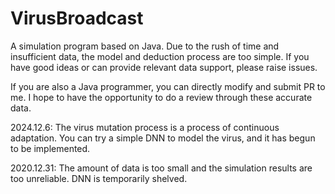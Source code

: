 # VirusBroadcast

A simulation program based on Java. Due to the rush of time and insufficient data, the model and deduction process are too simple. If you have good ideas or can provide relevant data support, please raise issues.

If you are also a Java programmer, you can directly modify and submit PR to me. I hope to have the opportunity to do a review through these accurate data.

2024.12.6:
The virus mutation process is a process of continuous adaptation. You can try a simple DNN to model the virus, and it has begun to be implemented.

2020.12.31:
The amount of data is too small and the simulation results are too unreliable. DNN is temporarily shelved.
